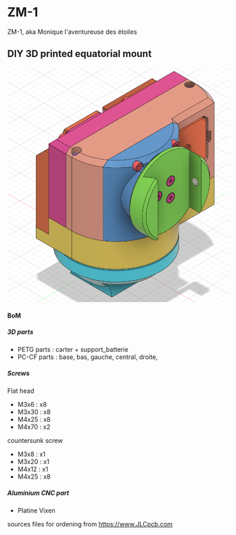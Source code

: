 # ZM-1
 ZM-1, aka Monique l'aventureuse des étoiles

## DIY 3D printed equatorial mount

![3D_view](https://raw.githubusercontent.com/lordzurp/ZM-1/master/images/ZM-1_3D_view.png)

#### BoM

##### 3D parts

* PETG parts : carter + support_batterie
* PC-CF parts : base, bas, gauche, central, droite, 

##### Screws

Flat head
* M3x6 : x8
* M3x30 : x8
* M4x25 : x8
* M4x70 : x2

countersunk screw
* M3x8 : x1
* M3x20 : x1
* M4x12 : x1
* M4x25 : x8

##### Aluminium CNC part

* Platine Vixen

sources files for ordening from https://www.JLCpcb.com